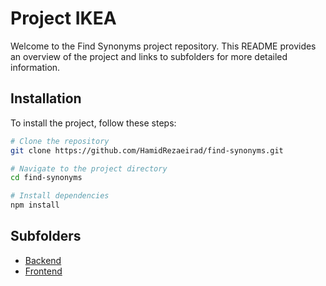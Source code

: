 # Project IKEA

Welcome to the Find Synonyms project repository. This README provides an overview of the project and links to subfolders for more detailed information.

## Installation

To install the project, follow these steps:

```bash
# Clone the repository
git clone https://github.com/HamidRezaeirad/find-synonyms.git

# Navigate to the project directory
cd find-synonyms

# Install dependencies
npm install
```

## Subfolders

- [Backend](./backend/README.md)
- [Frontend](./frontend/README.md)
